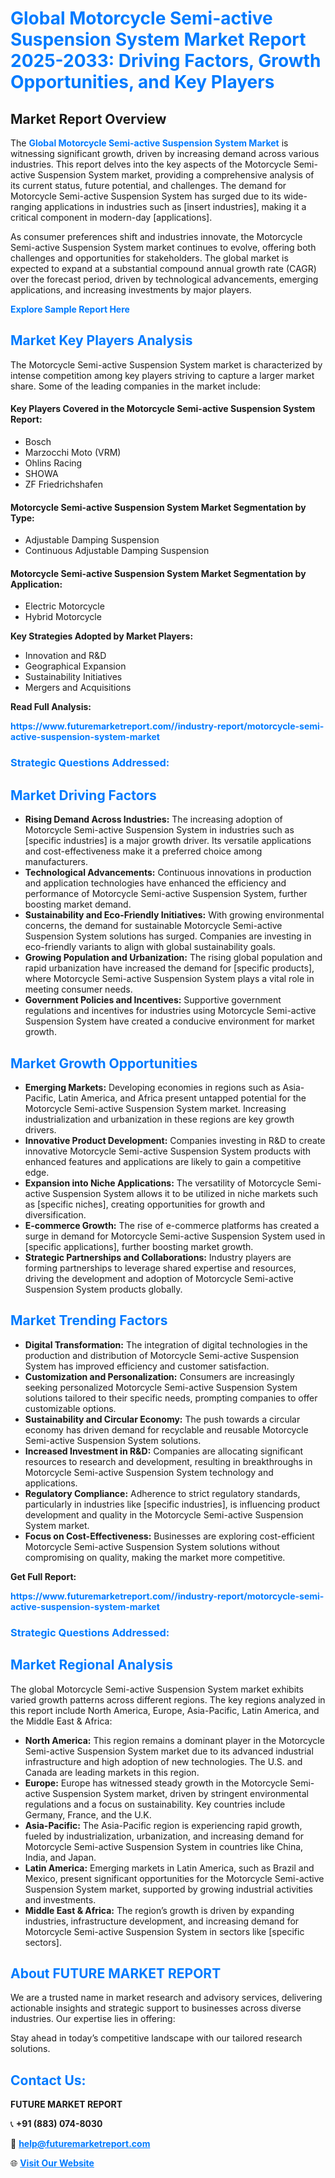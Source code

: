 <h1 style="color: #007BFF;">Global Motorcycle Semi-active Suspension System Market Report 2025-2033: Driving Factors, Growth Opportunities, and Key Players</h1>

<section id="overview">
<h2>Market Report Overview</h2>
<p>The <a href="https://www.futuremarketreport.com//industry-report/motorcycle-semi-active-suspension-system-market" style="color: #007BFF; text-decoration: none;"><strong>Global Motorcycle Semi-active Suspension System Market</strong></a> is witnessing significant growth, driven by increasing demand across various industries. This report delves into the key aspects of the Motorcycle Semi-active Suspension System market, providing a comprehensive analysis of its current status, future potential, and challenges. The demand for Motorcycle Semi-active Suspension System has surged due to its wide-ranging applications in industries such as [insert industries], making it a critical component in modern-day [applications].</p>
<p>As consumer preferences shift and industries innovate, the Motorcycle Semi-active Suspension System market continues to evolve, offering both challenges and opportunities for stakeholders. The global market is expected to expand at a substantial compound annual growth rate (CAGR) over the forecast period, driven by technological advancements, emerging applications, and increasing investments by major players.</p>
</section>

<section id="overview">
<p><a href="https://www.futuremarketreport.com//request-sample/reportId=50602" style="color: #007BFF; text-decoration: none;"><strong>Explore Sample Report Here</strong></a></p>
</section>

<section id="key-players">
<h2 style="color: #007BFF;">Market Key Players Analysis</h2>
<p>The Motorcycle Semi-active Suspension System market is characterized by intense competition among key players striving to capture a larger market share. Some of the leading companies in the market include:</p>
<h4>Key Players Covered in the Motorcycle Semi-active Suspension System Report:</h4>
<ul><li>Bosch</li><li>Marzocchi Moto (VRM)</li><li>Ohlins Racing</li><li>SHOWA</li><li>ZF Friedrichshafen</li></ul>
<h4>Motorcycle Semi-active Suspension System Market Segmentation by Type:</h4>
<ul><li>Adjustable Damping Suspension</li><li>Continuous Adjustable Damping Suspension</li></ul>

<h4>Motorcycle Semi-active Suspension System Market Segmentation by Application:</h4>
<ul><li>Electric Motorcycle</li><li>Hybrid Motorcycle</li></ul>
<p><strong>Key Strategies Adopted by Market Players:</strong></p>
<ul>
<li>Innovation and R&D</li>
<li>Geographical Expansion</li>
<li>Sustainability Initiatives</li>
<li>Mergers and Acquisitions</li>
</ul>
</section>

<section>
<p><strong>Read Full Analysis: </strong></p><a href="https://www.futuremarketreport.com//industry-report/motorcycle-semi-active-suspension-system-market" style="color: #007BFF; text-decoration: none;"><strong>https://www.futuremarketreport.com//industry-report/motorcycle-semi-active-suspension-system-market</strong></a>
<h3 style="color: #007BFF;">Strategic Questions Addressed:</h3>
</section>

<section id="driving-factors">
<h2 style="color: #007BFF;">Market Driving Factors</h2>
<ul>
<li><strong>Rising Demand Across Industries:</strong> The increasing adoption of Motorcycle Semi-active Suspension System in industries such as [specific industries] is a major growth driver. Its versatile applications and cost-effectiveness make it a preferred choice among manufacturers.</li>
<li><strong>Technological Advancements:</strong> Continuous innovations in production and application technologies have enhanced the efficiency and performance of Motorcycle Semi-active Suspension System, further boosting market demand.</li>
<li><strong>Sustainability and Eco-Friendly Initiatives:</strong> With growing environmental concerns, the demand for sustainable Motorcycle Semi-active Suspension System solutions has surged. Companies are investing in eco-friendly variants to align with global sustainability goals.</li>
<li><strong>Growing Population and Urbanization:</strong> The rising global population and rapid urbanization have increased the demand for [specific products], where Motorcycle Semi-active Suspension System plays a vital role in meeting consumer needs.</li>
<li><strong>Government Policies and Incentives:</strong> Supportive government regulations and incentives for industries using Motorcycle Semi-active Suspension System have created a conducive environment for market growth.</li>
</ul>
</section>

<section id="growth-opportunities">
<h2 style="color: #007BFF;">Market Growth Opportunities</h2>
<ul>
<li><strong>Emerging Markets:</strong> Developing economies in regions such as Asia-Pacific, Latin America, and Africa present untapped potential for the Motorcycle Semi-active Suspension System market. Increasing industrialization and urbanization in these regions are key growth drivers.</li>
<li><strong>Innovative Product Development:</strong> Companies investing in R&D to create innovative Motorcycle Semi-active Suspension System products with enhanced features and applications are likely to gain a competitive edge.</li>
<li><strong>Expansion into Niche Applications:</strong> The versatility of Motorcycle Semi-active Suspension System allows it to be utilized in niche markets such as [specific niches], creating opportunities for growth and diversification.</li>
<li><strong>E-commerce Growth:</strong> The rise of e-commerce platforms has created a surge in demand for Motorcycle Semi-active Suspension System used in [specific applications], further boosting market growth.</li>
<li><strong>Strategic Partnerships and Collaborations:</strong> Industry players are forming partnerships to leverage shared expertise and resources, driving the development and adoption of Motorcycle Semi-active Suspension System products globally.</li>
</ul>
</section>

<section id="trending-factors">
<h2 style="color: #007BFF;">Market Trending Factors</h2>
<ul>
<li><strong>Digital Transformation:</strong> The integration of digital technologies in the production and distribution of Motorcycle Semi-active Suspension System has improved efficiency and customer satisfaction.</li>
<li><strong>Customization and Personalization:</strong> Consumers are increasingly seeking personalized Motorcycle Semi-active Suspension System solutions tailored to their specific needs, prompting companies to offer customizable options.</li>
<li><strong>Sustainability and Circular Economy:</strong> The push towards a circular economy has driven demand for recyclable and reusable Motorcycle Semi-active Suspension System solutions.</li>
<li><strong>Increased Investment in R&D:</strong> Companies are allocating significant resources to research and development, resulting in breakthroughs in Motorcycle Semi-active Suspension System technology and applications.</li>
<li><strong>Regulatory Compliance:</strong> Adherence to strict regulatory standards, particularly in industries like [specific industries], is influencing product development and quality in the Motorcycle Semi-active Suspension System market.</li>
<li><strong>Focus on Cost-Effectiveness:</strong> Businesses are exploring cost-efficient Motorcycle Semi-active Suspension System solutions without compromising on quality, making the market more competitive.</li>
</ul>
</section>

<section>
<p><strong>Get Full Report: </strong></p><a href="https://www.futuremarketreport.com//industry-report/motorcycle-semi-active-suspension-system-market" style="color: #007BFF; text-decoration: none;"><strong>https://www.futuremarketreport.com//industry-report/motorcycle-semi-active-suspension-system-market</strong></a>
<h3 style="color: #007BFF;">Strategic Questions Addressed:</h3>
</section>


<section id="regional-analysis">
<h2 style="color: #007BFF;">Market Regional Analysis</h2>
<p>The global Motorcycle Semi-active Suspension System market exhibits varied growth patterns across different regions. The key regions analyzed in this report include North America, Europe, Asia-Pacific, Latin America, and the Middle East & Africa:</p>
<ul>
<li><strong>North America:</strong> This region remains a dominant player in the Motorcycle Semi-active Suspension System market due to its advanced industrial infrastructure and high adoption of new technologies. The U.S. and Canada are leading markets in this region.</li>
<li><strong>Europe:</strong> Europe has witnessed steady growth in the Motorcycle Semi-active Suspension System market, driven by stringent environmental regulations and a focus on sustainability. Key countries include Germany, France, and the U.K.</li>
<li><strong>Asia-Pacific:</strong> The Asia-Pacific region is experiencing rapid growth, fueled by industrialization, urbanization, and increasing demand for Motorcycle Semi-active Suspension System in countries like China, India, and Japan.</li>
<li><strong>Latin America:</strong> Emerging markets in Latin America, such as Brazil and Mexico, present significant opportunities for the Motorcycle Semi-active Suspension System market, supported by growing industrial activities and investments.</li>
<li><strong>Middle East & Africa:</strong> The region’s growth is driven by expanding industries, infrastructure development, and increasing demand for Motorcycle Semi-active Suspension System in sectors like [specific sectors].</li>
</ul>
</section>

<footer>
<h2 style="color: #007BFF;">About FUTURE MARKET REPORT</h2>
<p>We are a trusted name in market research and advisory services, delivering actionable insights and strategic support to businesses across diverse industries. Our expertise lies in offering:</p>

<p>Stay ahead in today’s competitive landscape with our tailored research solutions.</p>

<h2 style="color: #007BFF;">Contact Us:</h2>
<p><strong>FUTURE MARKET REPORT</strong></p>
<p>📞 <strong>+91 (883) 074-8030</strong></p>
<p>📧 <strong><a href="mailto:help@futuremarketreport.com" style="color: #007BFF;">help@futuremarketreport.com</a></strong></p>
<p>🌐 <strong><a href="https://www.futuremarketreport.com/" style="color: #007BFF;">Visit Our Website</a></strong></p>
</footer>